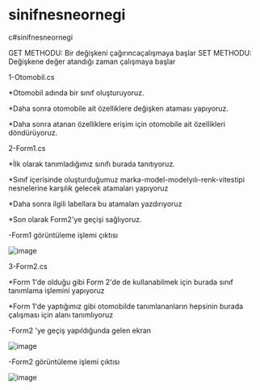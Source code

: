 # sinifnesneornegi
 c#sinifnesneornegi


GET METHODU: Bir değişkeni çağırıncaçalışmaya başlar
SET METHODU: Değişkene değer atandığı zaman çalışmaya başlar



1-Otomobil.cs


*Otomobil adında bir sınıf oluşturuyoruz. 

*Daha sonra otomobile ait özelliklere değişken ataması yapıyoruz.

*Daha sonra atanan özelliklere erişim için otomobile ait özellikleri döndürüyoruz.



2-Form1.cs


*İlk olarak tanımladığımız sınıfı burada tanıtıyoruz.

*Sınıf içerisinde oluşturduğumuz marka-model-modelyılı-renk-vitestipi nesnelerine karşılık gelecek atamaları yapıyoruz

*Daha sonra ilgili labellara bu atamaları yazdırıyoruz

*Son olarak Form2'ye geçişi sağlıyoruz.


-Form1 görüntüleme işlemi çıktısı


![image](https://user-images.githubusercontent.com/105325163/182043542-e4197eaa-e6e3-4835-a5db-590a69a8bc8e.png)



3-Form2.cs

*Form 1'de olduğu gibi Form 2'de de kullanabilmek için burada sınıf tanımlama işlemini yapıyoruz

*Form 1'de yaptığımız gibi otomobilde tanımlananların hepsinin burada çalışması için alanı tanımlıyoruz


-Form2 'ye geçiş yapıldığunda gelen ekran



![image](https://user-images.githubusercontent.com/105325163/182043563-220970d2-2b2f-477c-a5b5-c4ca483f2e88.png)


-Form2 görüntüleme işlemi çıktısı



![image](https://user-images.githubusercontent.com/105325163/182043588-c33a5275-1694-4c5a-90f7-42f6684e6b30.png)

